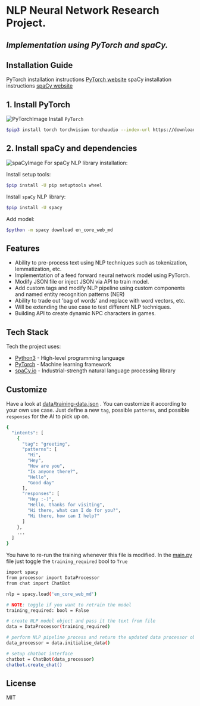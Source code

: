 # NLP Neural Network Research Project.
## _Implementation using PyTorch and spaCy._



## Installation Guide
PyTorch installation instructions [PyTorch website](https://pytorch.org/)
spaCy installation instructions [spaCy website](https://spacy.io/)

## 1. Install PyTorch
![PyTorchImage](https://imageio.forbes.com/specials-images/imageserve/60d815da0c030140b46c2abd/PyTorch-Facebook/960x0.jpg?format=jpg&width=960)
Install `PyTorch`
```sh
$pip3 install torch torchvision torchaudio --index-url https://download.pytorch.org/whl/cu117
```
## 2. Install spaCy and dependencies
![spaCyImage](https://spacy.io/_next/static/media/social_default.96b04585.jpg)
For spaCy NLP library installation:

Install setup tools:
```sh
$pip install -U pip setuptools wheel
```
Install `spaCy` NLP library:
```sh
$pip install -U spacy
```
Add model:
```sh
$python -m spacy download en_core_web_md
```

## Features

- Ability to pre-process text using NLP techniques such as tokenization, lemmatization, etc.
- Implementation of a feed forward neural network model using PyTorch.
- Modify JSON file or inject JSON via API to train model.
- Add custom tags and modify NLP pipeline using custom components and named entity recognition patterns (NER)
- Ability to trade out 'bag of words' and replace with word vectors, etc.
- Will be extending the use case to test different NLP techniques.
- Building API to create dynamic NPC characters in games.

## Tech Stack

Tech the project uses:

- [Python3] - High-level programming language
- [PyTorch] - Machine learning framework
- [spaCy.io] - Industrial-strength natural language processing library

## Customize
Have a look at [data/training-data.json](https://github.com/jamesvovos/nlp-neural-network-project/blob/master/data/training-data.json) . You can customize it according to your own use case. Just define a new `tag`, possible `patterns`, and possible `responses` for the AI to pick up on.

```sh
{
  "intents": [
    {
      "tag": "greeting",
      "patterns": [
        "Hi",
        "Hey",
        "How are you",
        "Is anyone there?",
        "Hello",
        "Good day"
      ],
      "responses": [
        "Hey :-)",
        "Hello, thanks for visiting",
        "Hi there, what can I do for you?",
        "Hi there, how can I help?"
      ]
    },
    ...
  ]
}
```
You have to re-run the training whenever this file is modified. In the [main.py](https://github.com/jamesvovos/nlp-neural-network-project/blob/master/main.py) file just toggle the `training_required` bool to `True`
```sh
import spacy
from processor import DataProcessor
from chat import ChatBot

nlp = spacy.load('en_core_web_md')

# NOTE: toggle if you want to retrain the model
training_required: bool = False

# create NLP model object and pass it the text from file
data = DataProcessor(training_required)

# perform NLP pipeline process and return the updated data processor object
data_processor = data.initialise_data()

# setup chatbot interface
chatbot = ChatBot(data_processor)
chatbot.create_chat()
```

## License

MIT

[//]: # (These are reference links used in the body of this note and get stripped out when the markdown processor does its job. There is no need to format nicely because it shouldn't be seen. Thanks SO - http://stackoverflow.com/questions/4823468/store-comments-in-markdown-syntax)

   [spaCy.io]: <https://spacy.io/>
   [Python3]: <https://www.python.org/>
   [PyTorch]: <https://pytorch.org/>

   [PlDb]: <https://github.com/joemccann/dillinger/tree/master/plugins/dropbox/README.md>
   [PlGh]: <https://github.com/joemccann/dillinger/tree/master/plugins/github/README.md>
   [PlGd]: <https://github.com/joemccann/dillinger/tree/master/plugins/googledrive/README.md>
   [PlOd]: <https://github.com/joemccann/dillinger/tree/master/plugins/onedrive/README.md>
   [PlMe]: <https://github.com/joemccann/dillinger/tree/master/plugins/medium/README.md>
   [PlGa]: <https://github.com/RahulHP/dillinger/blob/master/plugins/googleanalytics/README.md>
